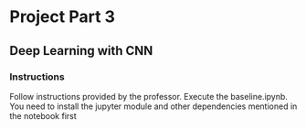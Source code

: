 # Project Part 3

## Deep Learning with CNN

### Instructions
Follow instructions provided by the professor. Execute the baseline.ipynb. You need to install the jupyter module and other dependencies mentioned in the notebook first